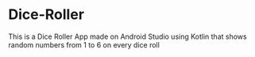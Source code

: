 # Dice-Roller
This is a Dice Roller App made on Android Studio using Kotlin that shows random numbers from 1 to 6 on every dice roll
